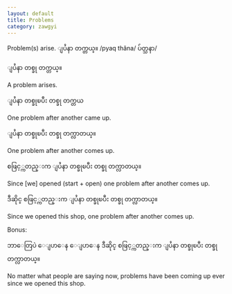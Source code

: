 ```yaml
---
layout: default
title: Problems
category: zawgyi
---
```


<p>Problem(s) arise. <span class='zawgyi'>ျပႆနာ တက္တယ္။ </span>/pyaq thăna/ <span class='mm3'>ပ်တ္သနာ</span>/</p>

<p class='my'><span class='zawgyi'>ျပႆနာ တစ္ခု တက္တယ္။</span></p>
<p class='hide-this'>A problem arises.</p>

<p class='my'><span class='zawgyi'>ျပႆနာ တစ္ခုၿပီး တစ္ခု တက္တယ</span></p>
<p class='hide-this'>One problem after another came up.</p>

<p class='my'><span class='zawgyi'>ျပႆနာ တစ္ခုၿပီး တစ္ခု တက္လာတယ္။</span></p>
<p class='hide-this'>One problem after another comes up.</p>

<p class='my'><span class='zawgyi'>စဖြင့္ကတည္းက ျပႆနာ တစ္ခုၿပီး တစ္ခု တက္လာတယ္။</span></p>
<p class='hide-this'>Since [we] opened (start + open) one problem after another comes up.</p>

<p class='my'><span class='zawgyi'>ဒီဆိုင္ စဖြင့္ကတည္းက ျပႆနာ တစ္ခုၿပီး တစ္ခု တက္လာတယ္။</span></p>
<p class='hide-this'>Since we opened this shop, one problem after another comes up.</p>

<p>Bonus:</p>
<p class='my'><span class='zawgyi'>ဘာေတြပဲ ေျပာေန ေျပာေန ဒီဆိုင္ စဖြင့္ကတည္းက ျပႆနာ တစ္ခုၿပီး တစ္ခု တက္လာတယ္။</span></p>
<p class='hide-this'>No matter what people are saying now, problems have been coming up ever since we opened this shop.</p>
